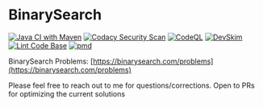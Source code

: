 # BinarySearch

[![Java CI with Maven](https://github.com/anchit-choudhry/BinarySearch/actions/workflows/maven.yml/badge.svg)](https://github.com/anchit-choudhry/BinarySearch/actions/workflows/maven.yml)
[![Codacy Security Scan](https://github.com/anchit-choudhry/BinarySearch/actions/workflows/codacy-analysis.yml/badge.svg)](https://github.com/anchit-choudhry/BinarySearch/actions/workflows/codacy-analysis.yml)
[![CodeQL](https://github.com/anchit-choudhry/BinarySearch/actions/workflows/codeql-analysis.yml/badge.svg)](https://github.com/anchit-choudhry/BinarySearch/actions/workflows/codeql-analysis.yml)
[![DevSkim](https://github.com/anchit-choudhry/BinarySearch/actions/workflows/devskim.yml/badge.svg)](https://github.com/anchit-choudhry/BinarySearch/actions/workflows/devskim.yml)
[![Lint Code Base](https://github.com/anchit-choudhry/BinarySearch/actions/workflows/super-linter.yml/badge.svg)](https://github.com/anchit-choudhry/BinarySearch/actions/workflows/super-linter.yml)
[![pmd](https://github.com/anchit-choudhry/BinarySearch/actions/workflows/pmd.yml/badge.svg)](https://github.com/anchit-choudhry/BinarySearch/actions/workflows/pmd.yml)

BinarySearch Problems: [https://binarysearch.com/problems](https://binarysearch.com/problems)

Please feel free to reach out to me for questions/corrections.
Open to PRs for optimizing the current solutions
